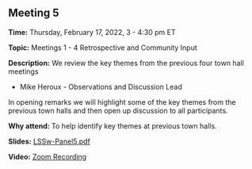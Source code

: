 ## Meeting 5

**Time:** Thursday, February 17, 2022, 3 - 4:30 pm ET

**Topic:** Meetings 1 - 4 Retrospective and Community Input

**Description:** We review the key themes from the previous four town hall meetings
- Mike Heroux - Observations and Discussion Lead

In opening remarks we will highlight some of the key themes from the previous town halls and then open up discussion to all participants.

**Why attend:** To help identify key themes at previous town halls.

**Slides:** [LSSw-Panel5.pdf](files/LSSwMeeting5Panel.pdf)

**Video:** [Zoom Recording](https://exascaleproject.zoomgov.com/rec/share/VgXyRamD_tgFOGdd-PnOr-sYTx4F8RgWaqRNDnbnA8k9djUtAaqh0FSe5wTVRvlL.5YEQy3Ip6KjrASnX)
